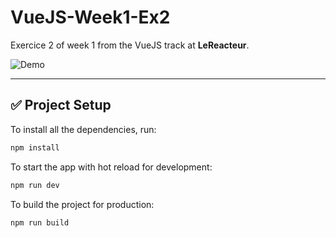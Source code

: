 # VueJS-Week1-Ex2

Exercice 2 of week 1 from the VueJS track at **LeReacteur**.

![Demo](https://i.imgur.com/ZkEgs8b.png)

---

## ✅ Project Setup

To install all the dependencies, run:

```bash
npm install
```

To start the app with hot reload for development:

```bash
npm run dev
```

To build the project for production:

```bash
npm run build
```
